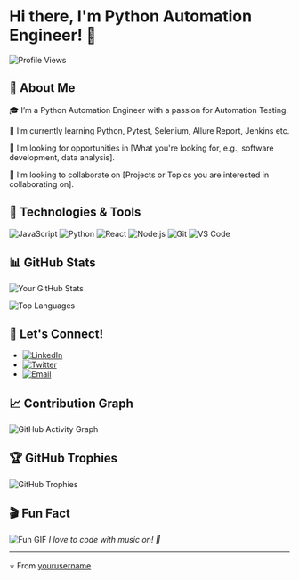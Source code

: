 # Hi there, I'm Python Automation Engineer! 👋

![Profile Views](https://komarev.com/ghpvc/?username=yourusername&color=blue) 

## 🚀 About Me

🎓 I’m a Python Automation Engineer with a passion for Automation Testing.

🌱 I’m currently learning Python, Pytest, Selenium, Allure Report, Jenkins etc.

💼 I’m looking for opportunities in [What you're looking for, e.g., software development, data analysis].

👯 I’m looking to collaborate on [Projects or Topics you are interested in collaborating on].

## 🔧 Technologies & Tools

![JavaScript](https://img.shields.io/badge/-JavaScript-black?style=flat-square&logo=javascript)
![Python](https://img.shields.io/badge/-Python-3776AB?style=flat-square&logo=python)
![React](https://img.shields.io/badge/-React-black?style=flat-square&logo=react)
![Node.js](https://img.shields.io/badge/-Node.js-black?style=flat-square&logo=node.js)
![Git](https://img.shields.io/badge/-Git-black?style=flat-square&logo=git)
![VS Code](https://img.shields.io/badge/-VS%20Code-007ACC?style=flat-square&logo=visual-studio-code)

## 📊 GitHub Stats

![Your GitHub Stats](https://github-readme-stats.vercel.app/api?username=yourusername&show_icons=true&theme=radical)

![Top Languages](https://github-readme-stats.vercel.app/api/top-langs/?username=yourusername&layout=compact&theme=radical)

## 💬 Let's Connect!

- [![LinkedIn](https://img.shields.io/badge/-LinkedIn-0077B5?style=flat-square&logo=LinkedIn&logoColor=white)](https://www.linkedin.com/in/yourprofile/)
- [![Twitter](https://img.shields.io/badge/-Twitter-1DA1F2?style=flat-square&logo=Twitter&logoColor=white)](https://twitter.com/yourprofile)
- [![Email](https://img.shields.io/badge/-Email-D14836?style=flat-square&logo=Gmail&logoColor=white)](mailto:your.email@example.com)

## 📈 Contribution Graph

![GitHub Activity Graph](https://activity-graph.herokuapp.com/graph?username=yourusername&theme=react-dark)

## 🏆 GitHub Trophies

![GitHub Trophies](https://github-profile-trophy.vercel.app/?username=yourusername&theme=onedark)

## 🎬 Fun Fact

![Fun GIF](https://media.giphy.com/media/l1J9sNFVb8Tyy90XW/giphy.gif)
*I love to code with music on! 🎵*

---

⭐️ From [yourusername](https://github.com/yourusername)
